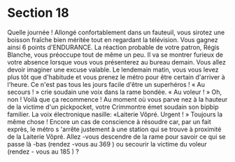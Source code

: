 # Section 18

Quelle journée ! Allongé confortablement dans un fauteuil, vous sirotez une boisson
fraîche bien méritée tout en regardant la télévision. Vous gagnez ainsi 6 points
d'ENDURANCE. La réaction probable de votre patron, Régis Blanche, vous préoccupe
tout de même un peu. Il va se montrer furieux de votre absence lorsque vous vous
présenterez au bureau demain. Vous allez devoir imaginer une excuse valable. Le
lendemain matin, vous vous levez plus tôt que d'habitude et vous prenez le métro pour
être certain d'arriver à l'heure. Ce n'est pas tous les jours facile d'être un superhéros ! « Au
secours ! » crie soudain une voix dans la rame bondée. « Au voleur ! » Oh, non ! Voilà
que ça recommence ! Au moment où vous parve nez à la hauteur de la victime d'un
pickpocket, votre Crimmontre émet soudain son bipbip  familier. La voix électronique
nasille: «Laiterie Vôpré. Urgent ! » Toujours la même chose ! Encore un cas de
conscience à résoudre car, par un fait exprès, le métro s 'arrête justement à une station qui
se trouve à proximité de la Laiterie Vôpré. Allez -vous descendre de la rame pour savoir
ce qui se passe là -bas (rendez -vous au  369 ) ou secourir la victime du voleur (rendez -
vous au  185 ) ?